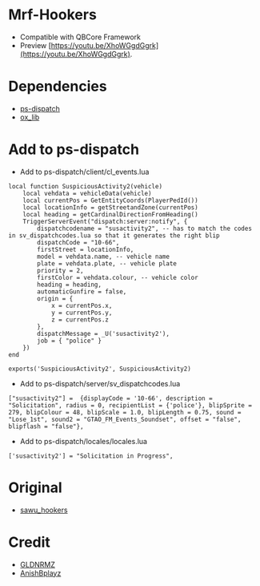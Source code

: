 # Mrf-Hookers
* Compatible with QBCore Framework
* Preview [https://youtu.be/XhoWGgdGgrk](https://youtu.be/XhoWGgdGgrk).

# Dependencies
* [ps-dispatch](https://github.com/Project-Sloth/ps-dispatch)
* [ox_lib](https://github.com/overextended/ox_lib)

# Add to ps-dispatch

* Add to ps-dispatch/client/cl_events.lua

```
local function SuspiciousActivity2(vehicle)
    local vehdata = vehicleData(vehicle)
    local currentPos = GetEntityCoords(PlayerPedId())
    local locationInfo = getStreetandZone(currentPos)
    local heading = getCardinalDirectionFromHeading()
    TriggerServerEvent("dispatch:server:notify", {
        dispatchcodename = "susactivity2", -- has to match the codes in sv_dispatchcodes.lua so that it generates the right blip
        dispatchCode = "10-66",
        firstStreet = locationInfo,
        model = vehdata.name, -- vehicle name
        plate = vehdata.plate, -- vehicle plate
        priority = 2,
        firstColor = vehdata.colour, -- vehicle color
        heading = heading,
        automaticGunfire = false,
        origin = {
            x = currentPos.x,
            y = currentPos.y,
            z = currentPos.z
        },
        dispatchMessage = _U('susactivity2'),
        job = { "police" }
    })
end

exports('SuspiciousActivity2', SuspiciousActivity2)
```
* Add to ps-dispatch/server/sv_dispatchcodes.lua

```
["susactivity2"] =  {displayCode = '10-66', description = "Solicitation", radius = 0, recipientList = {'police'}, blipSprite = 279, blipColour = 48, blipScale = 1.0, blipLength = 0.75, sound = "Lose_1st", sound2 = "GTAO_FM_Events_Soundset", offset = "false", blipflash = "false"},
```
* Add to ps-dispatch/locales/locales.lua

```
['susactivity2'] = "Solicitation in Progress",
```

# Original
* [sawu_hookers](https://github.com/stianhje/sawu_hookers)

# Credit
* [GLDNRMZ](https://github.com/GLDNRMZ)
* [AnishBplayz](https://github.com/AnishBplayz)
